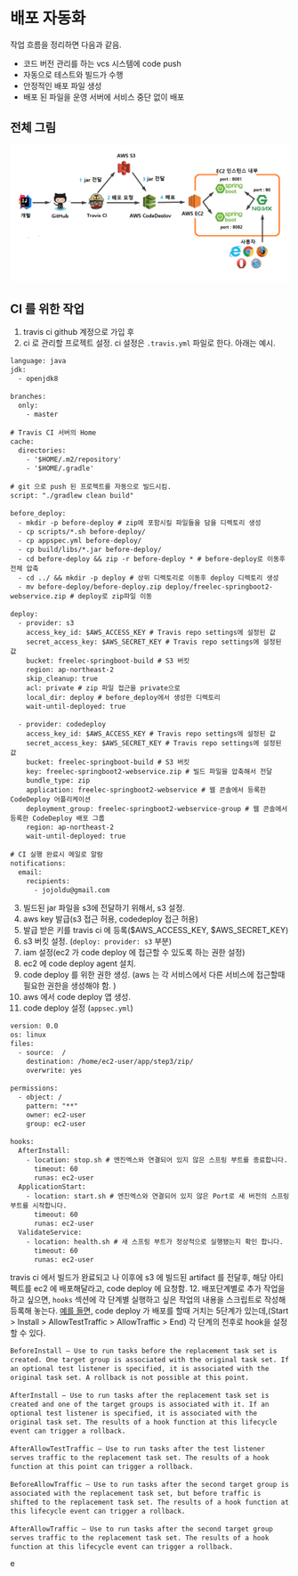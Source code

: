 # 배포 자동화
작업 흐름을 정리하면 다음과 같음.
- 코드 버전 관리를 하는 vcs 시스템에 code push 
- 자동으로 테스트와 빌드가 수행
- 안정적인 배포 파일 생성
- 배포 된 파일을 운영 서버에 서비스 중단 없이 배포

## 전체 그림
![flow](./resource/process.png)

## CI 를 위한 작업
1. travis ci github 계정으로 가입 후
2. ci 로 관리할 프로젝트 설정. 
ci 설정은 ```.travis.yml``` 파일로 한다.
아래는 예시.
```
language: java
jdk:
  - openjdk8

branches:
  only:
    - master

# Travis CI 서버의 Home
cache:
  directories:
    - '$HOME/.m2/repository'
    - '$HOME/.gradle'

# git 으로 push 된 프로젝트를 자동으로 빌드시킴.
script: "./gradlew clean build"

before_deploy:
  - mkdir -p before-deploy # zip에 포함시킬 파일들을 담을 디렉토리 생성
  - cp scripts/*.sh before-deploy/
  - cp appspec.yml before-deploy/
  - cp build/libs/*.jar before-deploy/
  - cd before-deploy && zip -r before-deploy * # before-deploy로 이동후 전체 압축
  - cd ../ && mkdir -p deploy # 상위 디렉토리로 이동후 deploy 디렉토리 생성
  - mv before-deploy/before-deploy.zip deploy/freelec-springboot2-webservice.zip # deploy로 zip파일 이동

deploy:
  - provider: s3
    access_key_id: $AWS_ACCESS_KEY # Travis repo settings에 설정된 값
    secret_access_key: $AWS_SECRET_KEY # Travis repo settings에 설정된 값
    bucket: freelec-springboot-build # S3 버킷
    region: ap-northeast-2
    skip_cleanup: true
    acl: private # zip 파일 접근을 private으로
    local_dir: deploy # before_deploy에서 생성한 디렉토리
    wait-until-deployed: true

  - provider: codedeploy
    access_key_id: $AWS_ACCESS_KEY # Travis repo settings에 설정된 값
    secret_access_key: $AWS_SECRET_KEY # Travis repo settings에 설정된 값
    bucket: freelec-springboot-build # S3 버킷
    key: freelec-springboot2-webservice.zip # 빌드 파일을 압축해서 전달
    bundle_type: zip
    application: freelec-springboot2-webservice # 웹 콘솔에서 등록한 CodeDeploy 어플리케이션
    deployment_group: freelec-springboot2-webservice-group # 웹 콘솔에서 등록한 CodeDeploy 배포 그룹
    region: ap-northeast-2
    wait-until-deployed: true

# CI 실행 완료시 메일로 알람
notifications:
  email:
    recipients:
      - jojoldu@gmail.com
```
3. 빌드된 jar 파일을 s3에 전달하기 위해서, s3 설정.
4. aws key 발급(s3 접근 허용, codedeploy 접근 허용)
5. 발급 받은 키를 travis ci 에 등록($AWS_ACCESS_KEY, $AWS_SECRET_KEY)
6. s3 버킷 설정. (```deploy: provider: s3``` 부분)
7. iam 설정(ec2 가 code deploy 에 접근할 수 있도록 하는 권한 설정)
8. ec2 에 code deploy agent 설치.
9. code deploy 를 위한 권한 생성. (aws 는 각 서비스에서 다른 서비스에 접근할때 필요한 권한을 생성해야 함. )
10. aws 에서 code deploy 앱 생성.
11. code deploy 설정 (```appsec.yml```)
```
version: 0.0
os: linux
files:
  - source:  /
    destination: /home/ec2-user/app/step3/zip/
    overwrite: yes

permissions:
  - object: /
    pattern: "**"
    owner: ec2-user
    group: ec2-user

hooks:
  AfterInstall:
    - location: stop.sh # 엔진엑스와 연결되어 있지 않은 스프링 부트를 종료합니다.
      timeout: 60
      runas: ec2-user
  ApplicationStart:
    - location: start.sh # 엔진엑스와 연결되어 있지 않은 Port로 새 버전의 스프링 부트를 시작합니다.
      timeout: 60
      runas: ec2-user
  ValidateService:
    - location: health.sh # 새 스프링 부트가 정상적으로 실행됐는지 확인 합니다.
      timeout: 60
      runas: ec2-user
```
travis ci 에서 빌드가 완료되고 나 이후에 s3 에 빌드된 artifact 를 전달후, 해당 아티펙트를 ec2 에 배포해달라고, code deploy 에 요청함.
12. 배포단계별로 추가 작업을 하고 싶으면, ```hooks``` 섹션에 각 단계별 실행하고 싶은 작업의 내용을 스크립트로 작성해 등록해 놓는다.
[예를 들면,](https://docs.aws.amazon.com/codedeploy/latest/userguide/reference-appspec-file-structure-hooks.html)
code deploy 가 배포를 할때 거치는 5단계가 있는데,(Start > Install > AllowTestTraffic > AllowTraffic > End) 각 단계의 전후로 hook을 설정할 수 있다.
```
BeforeInstall – Use to run tasks before the replacement task set is created. One target group is associated with the original task set. If an optional test listener is specified, it is associated with the original task set. A rollback is not possible at this point.

AfterInstall – Use to run tasks after the replacement task set is created and one of the target groups is associated with it. If an optional test listener is specified, it is associated with the original task set. The results of a hook function at this lifecycle event can trigger a rollback.

AfterAllowTestTraffic – Use to run tasks after the test listener serves traffic to the replacement task set. The results of a hook function at this point can trigger a rollback.

BeforeAllowTraffic – Use to run tasks after the second target group is associated with the replacement task set, but before traffic is shifted to the replacement task set. The results of a hook function at this lifecycle event can trigger a rollback.

AfterAllowTraffic – Use to run tasks after the second target group serves traffic to the replacement task set. The results of a hook function at this lifecycle event can trigger a rollback.
```











e





